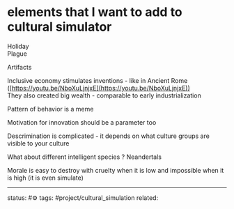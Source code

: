 # elements that I want to add to cultural simulator

Holiday  
Plague  
  
Artifacts  
  
Inclusive economy stimulates inventions - like in Ancient Rome ([https://youtu.be/NboXuLjnjxE](https://youtu.be/NboXuLjnjxE))  
They also created big wealth - comparable to early industrialization  
  
Pattern of behavior is a meme  
  
Motivation for innovation should be a parameter too  
  
Descrimination is complicated - it depends on what culture groups are visible to your culture  
  
What about different intelligent species ? Neandertals  
  
Morale is easy to destroy with cruelty when it is low and impossible when it is high (it is even simulate)

---
status: #⚙️ 
tags: #project/cultural_simulation
related: 